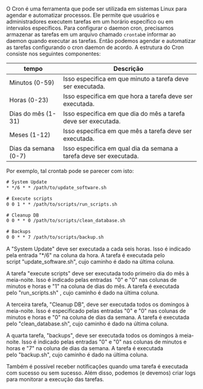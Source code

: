 O Cron é uma ferramenta que pode ser utilizada em sistemas Linux para agendar e automatizar processos. Ele permite que usuários e administradores executem tarefas em um horário específico ou em intervalos específicos.
Para configurar o daemon cron, precisamos armazenar as tarefas em um arquivo chamado `crontab`e informar ao daemon quando executar as tarefas. Então podemos agendar e automatizar as tarefas configurando o cron daemon de acordo. A estrutura do Cron consiste nos seguintes componentes:

|**tempo**|**Descrição**|
|---|---|
|Minutos (0-59)|Isso especifica em que minuto a tarefa deve ser executada.|
|Horas (0-23)|Isso especifica em que hora a tarefa deve ser executada.|
|Dias do mês (1-31)|Isso especifica em que dia do mês a tarefa deve ser executada.|
|Meses (1-12)|Isso especifica em que mês a tarefa deve ser executada.|
|Dias da semana (0-7)|Isso especifica em qual dia da semana a tarefa deve ser executada.|

Por exemplo, tal crontab pode se parecer com isto:

```txt
# System Update
* */6 * * /path/to/update_software.sh

# Execute scripts
0 0 1 * * /path/to/scripts/run_scripts.sh

# Cleanup DB
0 0 * * 0 /path/to/scripts/clean_database.sh

# Backups
0 0 * * 7 /path/to/scripts/backup.sh
```

A "System Update" deve ser executada a cada seis horas. Isso é indicado pela entrada "\*/6" na coluna da hora. A tarefa é executada pelo script "update_software.sh", cujo caminho é dado na última coluna.

A tarefa "execute scripts" deve ser executada todo primeiro dia do mês à meia-noite. Isso é indicado pelas entradas  "0" e "0" nas colunas de minutos e horas e "1" na coluna de dias do mês. A tarefa é executada pelo "run_scripts.sh" , cujo caminho é dado na última coluna.

A terceira tarefa, "Cleanup DB", deve ser executada todos os domingos à meia-noite. Isso é especificado pelas entradas "0" e "0" nas colunas de minutos e horas e "0" na coluna de dias da semana. A tarefa é executada pelo "clean_database.sh", cujo caminho é dado na última coluna.

A quarta tarefa, "backups", deve ser executada todos os domingos à meia-noite. Isso é indicado pelas entradas "0" e "0" nas colunas de minutos e horas e "7" na coluna de dias da semana. A tarefa é executada pelo "backup.sh", cujo caminho é dado na última coluna.

Também é possível receber notificações quando uma tarefa é executada com sucesso ou sem sucesso. Além disso, podemos (e devemos) criar logs para monitorar a execução das tarefas.